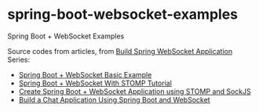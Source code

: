 # spring-boot-websocket-examples
Spring Boot + WebSocket Examples

Source codes from articles, from [Build Spring WebSocket Application](https://www.dariawan.com/series/build-spring-websocket-application/) Series:
* [Spring Boot + WebSocket Basic Example](https://www.dariawan.com/tutorials/spring/spring-boot-websocket-basic-example/)
* [Spring Boot + WebSocket With STOMP Tutorial](https://www.dariawan.com/tutorials/spring/spring-boot-websocket-stomp-tutorial/)
* [Create Spring Boot + WebSocket Application using STOMP and SockJS](https://www.dariawan.com/tutorials/spring/create-spring-boot-websocket-app-using-stomp-and-sockjs/)
* [Build a Chat Application Using Spring Boot and WebSocket](https://www.dariawan.com/tutorials/spring/build-chat-application-using-spring-boot-and-websocket/)